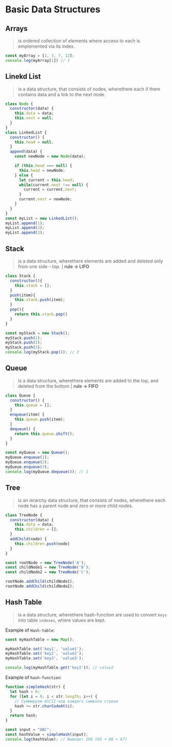# Basic Data Structures
## Arrays
> is ordered collection of elements where access to each is emplemented via its index.  
```javascript
const myArray = [1, 3, 7, 12];
console.log(myArray[1]) // 3
```  
## Linekd List
> is a data structure, that consists of nodes, wherethere each if them contains data and a link to the next node.
```javascript
class Node {
  constructor(data) {
    this.data = data;
    this.next = null;
  }
}
class LinkedList {
  constructor() {
    this.head = null;
  }
  append(data) {
    const newNode = new Node(data);

    if (this.head === null) {
      this.head = newNode;
    } else {
      let current = this.head;
      while(current.next !== null) {
        current = current.next;
      }
      current.next = newNode;
    }
  }
}
const myList = new LinkedList();
myList.append(1);
myList.append(2);
myList.append(3);
```  

## Stack  
> is a data structure, wherethere elements are added and deleted only from one side – top. | **rule -> LIFO**
```javascript
class Stack {
  constructor(){
    this.stack = [];
  }
  push(item){
    this.stack.push(item);
  }
  pop(){
    return this.stack.pop()
  }
}

const myStack = new Stack();
myStack.push(1);
myStack.push(2);
myStack.push(3);
console.log(myStack.pop()); // 3
```  

## Queue  
> is a data structure, wherethere elements are added to the top, and deleted from the bottom | **rule -> FIFO**  
```javascript
class Queue {
  constructor() {
    this.queue = [];
  }
  enqueue(item) {
    this.queue.push(item);
  }
  dequeue() {
    return this.queue.shift();
  }
}

const myQueue = new Queue();
myQueue.enqueue(1);
myQueue.enqueue(2);
myQueue.enqueue(3);
console.log(myQueue.dequeue()); // 1
```  
## Tree
> is an ierarchy data structure, that consists of nodes, wherethere each node has a parent node and zero or more child nodes.

```javascript
class TreeNode {
  constructor(data) {
    this.data = data;
    this.children = [];
  }
  addChild(node) {
    this.children.push(node)
  }
}

const rootNode = new TreeNode('A');
const childNode1 = new TreeNode('B');
const childNode2 = new TreeNode('C');

rootNode.addChild(childNode1);
rootNode.addChild(childNode2);
```  

## Hash Table
> is a data structure, wherethere hash-function are used to convert `keys` into table `indexes`, where values are kept.  

Example of `Hash-table`:  
```javascript
const myHashTable = new Map();

myHashTable.set('key1', 'value1');
myHashTable.set('key2', 'value2');
myHashTable.set('key3', 'value3');

console.log(myHashTable.get('key2')); // value2
```

Example of `hash-function`:  
```javascript
function simpleHash(str) {
  let hash = 0;
  for (let i = 0; i < str.length; i++) {
    // Суммируем ASCII-код каждого символа строки
    hash += str.charCodeAt(i);
  }
  return hash;
}

const input = "ABC";
const hashValue = simpleHash(input);
console.log(hashValue); // Выведет 198 (65 + 66 + 67)
```